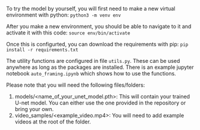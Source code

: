 To try the model by yourself, you will first need to make a new virtual environment with python:
`python3 -m venv env`

After you make a new environment, you should be able to navigate to it and activate it with this code:
`source env/bin/activate`

Once this is configurted, you can download the requirements with pip:
`pip install -r requirements.txt`

The utility functions are configured in file `utils.py`. These can be used anywhere as long as the packages are installed.
There is an example jupyter notebook `auto_framing.ipynb` which shows how to use the functions.

Please note that you will need the following files/folders:

1. models/<name_of_your_unet_model.pth>: This will contain your trained U-net model. You can either use the one provided in the repository or bring your own.
2. video_samples/<example_video.mp4>: You will need to add example videos at the root of the folder.